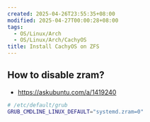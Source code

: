 ```yaml
---
created: 2025-04-26T23:55:35+08:00
modified: 2025-04-27T00:00:28+08:00
tags:
  - OS/Linux/Arch
  - OS/Linux/Arch/CachyOS
title: Install CachyOS on ZFS
---
```


## How to disable zram?

- <https://askubuntu.com/a/1419240>

```sh
# /etc/default/grub
GRUB_CMDLINE_LINUX_DEFAULT="systemd.zram=0"
```
